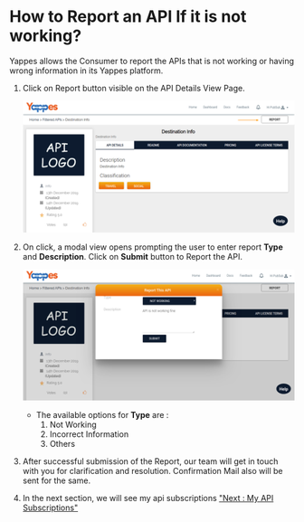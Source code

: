How to Report an API If it is not working?
==========================================

Yappes allows the Consumer to report the APIs that is not working or
having wrong information in its Yappes platform.

1.  Click on Report button visible on the API Details View Page.

    ![](images/report_api/report_api_01.png)

2.  On click, a modal view opens prompting the user to enter report
    **Type** and **Description**. Click on **Submit** button to Report
    the API.

    ![](images/report_api/report_api_02.png)

    -   The available options for **Type** are :
        1.  Not Working
        2.  Incorrect Information
        3.  Others

3.  After successful submission of the Report, our team will get in
    touch with you for clarification and resolution. Confirmation Mail
    also will be sent for the same.
4.  In the next section, we will see my api subscriptions ["Next : My
    API Subscriptions"](my_api_subscriptions)
